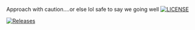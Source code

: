 Approach with caution....or else lol
safe to say we going well
[![LICENSE](https://img.shields.io/github/license/<romeo-browne>/sem.svg?style=flat-square)](https://github.com/<romeo-browne>/sem/blob/master/LICENSE)

[![Releases](https://img.shields.io/github/release/<romeo-browne>/sem/all.svg?style=flat-square)](https://github.com/<romeo-browne>/sem/releases)